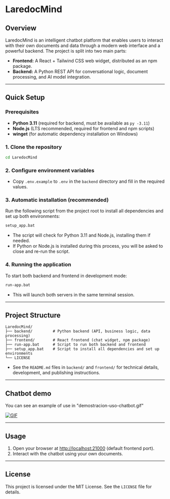 # LaredocMind

## Overview

LaredocMind is an intelligent chatbot platform that enables users to interact with their own documents and data through a modern web interface and a powerful backend. The project is split into two main parts:
- **Frontend:** A React + Tailwind CSS web widget, distributed as an npm package.
- **Backend:** A Python REST API for conversational logic, document processing, and AI model integration.

---

## Quick Setup

### Prerequisites
- **Python 3.11** (required for backend, must be available as `py -3.11`)
- **Node.js** (LTS recommended, required for frontend and npm scripts)
- **winget** (for automatic dependency installation on Windows)

### 1. Clone the repository
```sh
cd LaredocMind
```

### 2. Configure environment variables
- Copy `.env.example` to `.env` in the `backend` directory and fill in the required values.

### 3. Automatic installation (recommended)
Run the following script from the project root to install all dependencies and set up both environments:
```sh
setup_app.bat
```
- The script will check for Python 3.11 and Node.js, installing them if needed.
- If Python or Node.js is installed during this process, you will be asked to close and re-run the script.

### 4. Running the application
To start both backend and frontend in development mode:
```sh
run-app.bat
```
- This will launch both servers in the same terminal session.

---

## Project Structure
```
LaredocMind/
├── backend/         # Python backend (API, business logic, data processing)
├── frontend/        # React frontend (chat widget, npm package)
├── run-app.bat      # Script to run both backend and frontend
├── setup_app.bat    # Script to install all dependencies and set up environments
└── LICENSE
```

- See the `README.md` files in `backend/` and `frontend/` for technical details, development, and publishing instructions.

---

## Chatbot demo
You can see an example of use in "demostracion-uso-chatbot.gif"

[![GIF](./demostracion-uso-chatbot.gif)](https://github.com/Gabiz053/LaredocMind/blob/main/demostracion-uso-chatbot%20.gif)

---

## Usage

1. Open your browser at [http://localhost:21000](http://localhost:21000) (default frontend port).
2. Interact with the chatbot using your own documents.

---

## License

This project is licensed under the MIT License. See the `LICENSE` file for details.
